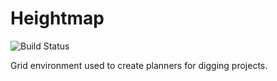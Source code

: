 # Heightmap  

![Build Status](https://www.travis-ci.com/Idate96/heightgrid.svg?branch=master)


Grid environment used to create planners for digging projects.
